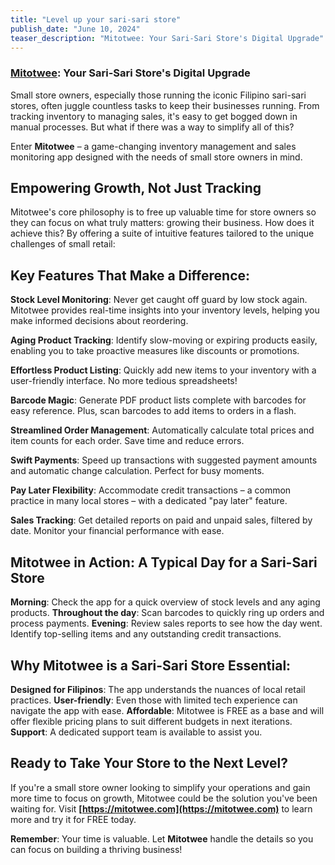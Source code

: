 ```yaml
---
title: "Level up your sari-sari store"
publish_date: "June 10, 2024"
teaser_description: "Mitotwee: Your Sari-Sari Store's Digital Upgrade"
---
```


### [Mitotwee](https://mitotwee.com): Your Sari-Sari Store's Digital Upgrade

Small store owners, especially those running the iconic Filipino sari-sari stores, often juggle countless tasks to keep their businesses running. From tracking inventory to managing sales, it's easy to get bogged down in manual processes. But what if there was a way to simplify all of this?

Enter **Mitotwee** – a game-changing inventory management and sales monitoring app designed with the needs of small store owners in mind.

## Empowering Growth, Not Just Tracking

Mitotwee's core philosophy is to free up valuable time for store owners so they can focus on what truly matters: growing their business. How does it achieve this? By offering a suite of intuitive features tailored to the unique challenges of small retail:

## Key Features That Make a Difference:

**Stock Level Monitoring**: Never get caught off guard by low stock again. Mitotwee provides real-time insights into your inventory levels, helping you make informed decisions about reordering.

**Aging Product Tracking**: Identify slow-moving or expiring products easily, enabling you to take proactive measures like discounts or promotions.

**Effortless Product Listing**: Quickly add new items to your inventory with a user-friendly interface. No more tedious spreadsheets!

**Barcode Magic**: Generate PDF product lists complete with barcodes for easy reference. Plus, scan barcodes to add items to orders in a flash.

**Streamlined Order Management**: Automatically calculate total prices and item counts for each order. Save time and reduce errors.

**Swift Payments**: Speed up transactions with suggested payment amounts and automatic change calculation. Perfect for busy moments.

**Pay Later Flexibility**: Accommodate credit transactions – a common practice in many local stores – with a dedicated "pay later" feature.

**Sales Tracking**: Get detailed reports on paid and unpaid sales, filtered by date. Monitor your financial performance with ease.

## Mitotwee in Action: A Typical Day for a Sari-Sari Store

**Morning**: Check the app for a quick overview of stock levels and any aging products.
**Throughout the day**: Scan barcodes to quickly ring up orders and process payments.
**Evening**: Review sales reports to see how the day went. Identify top-selling items and any outstanding credit transactions.

## Why Mitotwee is a Sari-Sari Store Essential:

**Designed for Filipinos**: The app understands the nuances of local retail practices.
**User-friendly**: Even those with limited tech experience can navigate the app with ease.
**Affordable**: Mitotwee is FREE as a base and will offer flexible pricing plans to suit different budgets in next iterations.
**Support**: A dedicated support team is available to assist you.

## Ready to Take Your Store to the Next Level?

If you're a small store owner looking to simplify your operations and gain more time to focus on growth, Mitotwee could be the solution you've been waiting for. Visit **[https://mitotwee.com](https://mitotwee.com)** to learn more and try it for FREE today.

**Remember**: Your time is valuable. Let **Mitotwee** handle the details so you can focus on building a thriving business!
